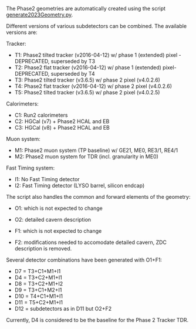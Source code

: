 The Phase2 geometries are automatically created using the script [generate2023Geometry.py](./scripts/generate2023Geometry.py).

Different versions of various subdetectors can be combined. The available versions are:

Tracker:
* T1: Phase2 tilted tracker (v2016-04-12) w/ phase 1 (extended) pixel - DEPRECATED, superseded by T3
* T2: Phase2 flat tracker (v2016-04-12) w/ phase 1 (extended) pixel- DEPRECATED, superseded by T4
* T3: Phase2 tilted tracker (v3.6.5) w/ phase 2 pixel (v4.0.2.6)
* T4: Phase2 flat tracker (v2016-04-12) w/ phase 2 pixel (v4.0.2.6)
* T5: Phase2 tilted tracker (v3.6.5) w/ phase 2 pixel (v4.0.2.5)

Calorimeters:
* C1: Run2 calorimeters
* C2: HGCal (v7) + Phase2 HCAL and EB
* C3: HGCal (v8) + Phase2 HCAL and EB

Muon system:
* M1: Phase2 muon system (TP baseline) w/ GE21, ME0, RE3/1, RE4/1
* M2: Phase2 muon system for TDR (incl. granularity in ME0)

Fast Timing system:
* I1: No Fast Timing detector
* I2: Fast Timing detector (LYSO barrel, silicon endcap)

The script also handles the common and forward elements of the geometry:
* O1: which is not expected to change
* O2: detailed cavern description

* F1: which is not expected to change
* F2: modifications needed to accomodate detailed cavern, ZDC description is removed.

Several detector combinations have been generated with O1+F1:
* D7 = T3+C1+M1+I1
* D4 = T3+C2+M1+I1
* D8 = T3+C2+M1+I2
* D9 = T3+C1+M2+I1
* D10 = T4+C1+M1+I1
* D11 = T5+C2+M1+I1
* D12 = subdetectors as in D11 but O2+F2 

Currently, D4 is considered to be the baseline for the Phase 2 Tracker TDR.


